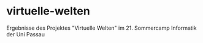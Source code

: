 # virtuelle-welten
Ergebnisse des Projektes "Virtuelle Welten" im 21. Sommercamp Informatik der Uni Passau 
